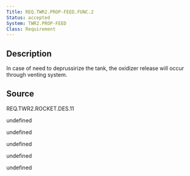 ```yaml
---
Title: REQ.TWR2.PROP-FEED.FUNC.2
Status: accepted
System: TWR2.PROP-FEED
Class: Requirement
---
```


## Description

In case of need to deprussirize the tank, the oxidizer release will occur through venting system.

## Source

REQ.TWR2.ROCKET.DES.11


undefined

undefined

undefined

undefined

undefined